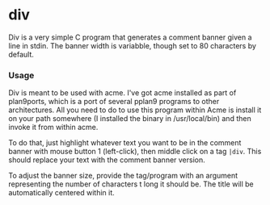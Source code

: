 # div
Div is a very simple C program that generates a comment banner given a line in stdin. The banner width is variabble, though set to 80 characters by default. 

### Usage

Div is meant to be used with acme. I've got acme installed as part of plan9ports, which is a port of several pplan9 programs to other architectures. All you need to do to use this program within Acme is install it on your path somewhere (I installed the binary in /usr/local/bin) and then invoke it from within acme. 

To do that, just highlight whatever text you want to be in the comment banner with mouse button 1 (left-click), then middle click on a tag `|div`. This should replace your text with the comment banner version. 

To adjust the banner size, provide the tag/program with an argument representing the number of characters t long it should be. The title will be automatically centered within it. 
